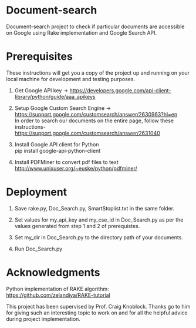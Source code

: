 # Document-search
Document-search project to check if particular documents are accessible on Google using Rake implementation and Google Search API.


# Prerequisites
These instructions will get you a copy of the project up and running on your local machine for development and testing purposes.

1) Get Google API key -> https://developers.google.com/api-client-library/python/guide/aaa_apikeys

2) Setup Google Custom Search Engine ->	https://support.google.com/customsearch/answer/2630963?hl=en  
In order to search our documents on the entire page, follow these instructions-
https://support.google.com/customsearch/answer/2631040

3) Install Google API client for Python  
pip install google-api-python-client

4) Install PDFMiner to convert pdf files to text  
http://www.unixuser.org/~euske/python/pdfminer/


# Deployment
1) Save rake.py, Doc_Search.py, SmartStoplist.txt in the same folder.  

2) Set values for my_api_key and my_cse_id in Doc_Search.py as per the values generated from step 1 and 2 of prerequistes.  

3) Set my_dir in Doc_Search.py to the directory path of your documents.  

4) Run Doc_Search.py


# Acknowledgments
Python implementation of RAKE algorithm: https://github.com/zelandiya/RAKE-tutorial

This project has been supervised by Prof. Craig Knoblock. Thanks go to him for giving such an interesting topic to work on and for all the helpful advice during project implementation.

